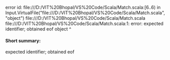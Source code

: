 error id: file:///D:/VIT%20Bhopal/VS%20Code/Scala/Match.scala:[6..6) in Input.VirtualFile("file:///D:/VIT%20Bhopal/VS%20Code/Scala/Match.scala", "object")
file:///D:/VIT%20Bhopal/VS%20Code/Scala/Match.scala
file:///D:/VIT%20Bhopal/VS%20Code/Scala/Match.scala:1: error: expected identifier; obtained eof
object
      ^
#### Short summary: 

expected identifier; obtained eof